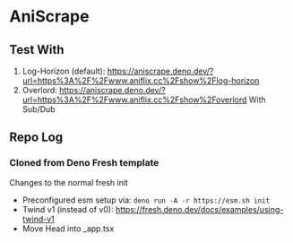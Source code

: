 # AniScrape

## Test With 

1. Log-Horizon (default): https://aniscrape.deno.dev/?url=https%3A%2F%2Fwww.aniflix.cc%2Fshow%2Flog-horizon
2. Overlord: https://aniscrape.deno.dev/?url=https%3A%2F%2Fwww.aniflix.cc%2Fshow%2Foverlord
   With Sub/Dub

## Repo Log 

### Cloned from Deno Fresh template 

Changes to the normal fresh init

- Preconfigured esm setup via: `deno run -A -r https://esm.sh init`
- Twind v1 (instead of v0): https://fresh.deno.dev/docs/examples/using-twind-v1
- Move Head into \_app.tsx
